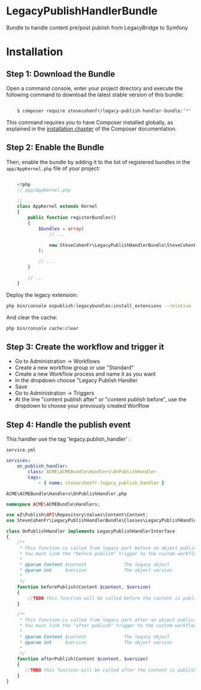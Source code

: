 # LegacyPublishHandlerBundle
Bundle to handle content pre/post publish from LegacyBridge to Symfony

Installation
============

Step 1: Download the Bundle
---------------------------

Open a command console, enter your project directory and execute the
following command to download the latest stable version of this bundle:

```bash

    $ composer require stevecohenfr/legacy-publish-handler-bundle:"*"
```

This command requires you to have Composer installed globally, as explained
in the [installation chapter](https://getcomposer.org/doc/00-intro.md) of the Composer documentation.

Step 2: Enable the Bundle
-------------------------

Then, enable the bundle by adding it to the list of registered bundles
in the ``app/AppKernel.php`` file of your project:

```php

    <?php
    // app/AppKernel.php

    // ...
    class AppKernel extends Kernel
    {
        public function registerBundles()
        {
            $bundles = array(
                // ...

                new SteveCohenFr\LegacyPublishHandlerBundle\SteveCohenFrLegacyPublishHandlerBundle(),
            );

            // ...
        }

        // ...
    }
```

Deploy the legacy extension:
```bash
php bin/console ezpublish:legacybundles:install_extensions --relative
```

And clear the cache:
```bash
php bin/console cache:clear
```

Step 3: Create the workflow and trigger it
------------------------------------------

- Go to Administration -> Workflows
- Create a new workflow group or use "Standard"
- Create a new Workflow process and name it as you want
- In the dropdown choose "Legacy Publish Handler
- Save
- Go to Administration -> Triggers
- At the line "content publish after" or "content publish before", use the dropdown to choose your previously created Worlflow

Step 4: Handle the publish event
--------------------------------

This handler use the tag 'legacy.publish_handler' :

`service.yml`
```yml
services:
    on_publish_handler:
        class: ACME\ACMEBundle\Handlers\OnPublishHandler
        tags:
            - { name: stevecohenfr.legacy_publish_handler }
```

`ACME\ACMEBundle\Handlers\OnPublishHandler.php`
```php
namespace ACME\ACMEBundle\Handlers;

use eZ\Publish\API\Repository\Values\Content\Content;
use SteveCohenFr\LegacyPublishHandlerBundle\Classes\LegacyPublishHandlerInterface;

class OnPublishHandler implements LegacyPublishHandlerInterface
{
    /**
     * This function is called from legacy part before an object publication (called by workflow)
     * You must link the "before publish" trigger to the custom workflow
     *
     * @param Content $content              The legacy object
     * @param int     $version              The object version
     *
     */
    function beforePublish(Content $content, $version)
    {
        //TODO this function will be called before the content is published
    }

    /**
     * This function is called from legacy part after an object publication (called by workflow)
     * You must link the "after publish" trigger to the custom workflow
     *
     * @param Content $content              The legacy object
     * @param int     $version              The object version
     *
     */
    function afterPublish(Content $content, $version)
    {
       //TODO this function will be called after the content is published
    }
}
```
